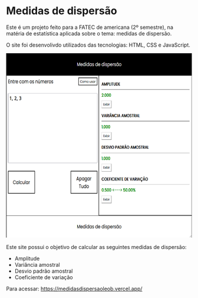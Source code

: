 # Medidas de dispersão

Este é um projeto feito para a FATEC de americana (2º semestre), na matéria de estatística aplicada sobre o tema: medidas de dispersão.

O site foi desenvolivdo utilizados das tecnologias: HTML, CSS e JavaScript.

<img src="https://github.com/leobez/ads-content/blob/main/Medidas-dispersao/screenshots/main.png" height="500px"/>

Este site possui o objetivo de calcular as seguintes medidas de dispersão: 
  - Amplitude
  - Variância amostral
  - Desvio padrão amostral
  - Coeficiente de variação
 
 Para acessar: https://medidasdispersaoleob.vercel.app/
